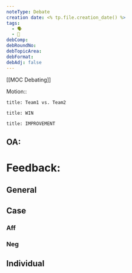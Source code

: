 ```yaml
---
noteType: Debate
creation date: <% tp.file.creation_date() %>
tags:
  - 🗣️
  - 🌲
debComp: 
debRoundNo: 
debTopicArea: 
debFormat: 
debAdj: false
---
```


[[MOC Debating]]

Motion:: 

```ad-note
title: Team1 vs. Team2
```
```ad-success
title: WIN
```
```ad-failure
title: IMPROVEMENT
```

## OA:

# Feedback:
## General

## Case

### Aff

### Neg

## Individual
